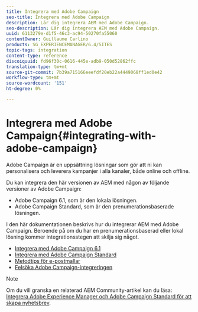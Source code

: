 ```yaml
---
title: Integrera med Adobe Campaign
seo-title: Integrera med Adobe Campaign
description: Lär dig integrera AEM med Adobe Campaign.
seo-description: Lär dig integrera AEM med Adobe Campaign.
uuid: 6113279e-d1f5-46c3-ac94-50270fa55060
contentOwner: Guillaume Carlino
products: SG_EXPERIENCEMANAGER/6.4/SITES
topic-tags: integration
content-type: reference
discoiquuid: fd96f30c-0616-445e-adb9-050d52862ffc
translation-type: tm+mt
source-git-commit: 7b39a715166eeefdf20eb22a4449068ff1ed0e42
workflow-type: tm+mt
source-wordcount: '151'
ht-degree: 0%

---
```



# Integrera med Adobe Campaign{#integrating-with-adobe-campaign}

Adobe Campaign är en uppsättning lösningar som gör att ni kan personalisera och leverera kampanjer i alla kanaler, både online och offline.

Du kan integrera den här versionen av AEM med någon av följande versioner av Adobe Campaign:

* Adobe Campaign 6.1, som är den lokala lösningen.
* Adobe Campaign Standard, som är den prenumerationsbaserade lösningen.

I den här dokumentationen beskrivs hur du integrerar AEM med Adobe Campaign. Beroende på om du har en prenumerationsbaserad eller lokal lösning kommer integrationsstegen att skilja sig något.

* [Integrera med Adobe Campaign 6.1](/help/sites-administering/campaignonpremise.md)
* [Integrera med Adobe Campaign Standard](/help/sites-administering/campaignstandard.md)
* [Metodtips för e-postmallar](/help/sites-administering/best-practices-for-email-templates.md)
* [Felsöka Adobe Campaign-integreringen](/help/sites-administering/troubleshooting-campaignintegration.md)

>[!NOTE]
>
>Om du vill granska en relaterad AEM Community-artikel kan du läsa: [Integrera Adobe Experience Manager och Adobe Campaign Standard för att skapa nyhetsbrev](https://helpx.adobe.com/experience-manager/using/aem_campaign.html).


